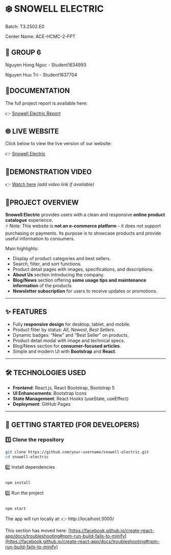 # ❄️ SNOWELL ELECTRIC

Batch: T3.2502.E0

Center Name: ACE-HCMC-2-FPT

## 👥 GROUP 6 

Nguyen Hong Ngoc - Student1634993

Nguyen Huu Tri - Student1637704

## 📑DOCUMENTATION

The full project report is available here:  

👉 [Snowell Electric Report](https://drive.google.com/file/d/1wF5kh41Uo3wWbb-dd0pXStcLud5K716D/view?usp=sharing)


## 🌐 LIVE WEBSITE
Click below to view the live version of our website:  

👉 [Snowell Electric](https://vyruby.github.io/snowell/)  


## 🎥DEMONSTRATION VIDEO
👉 [Watch here](#) *(add video link if available)*  


## 📌PROJECT OVERVIEW
**Snowell Electric** provides users with a clean and responsive **online product catalogue** experience.  
⚡ Note: This website is **not an e-commerce platform** – it does not support purchasing or payments. Its purpose is to showcase products and provide useful information to consumers.

Main highlights:
- Display of product categories and best sellers.  
- Search, filter, and sort functions.  
- Product detail pages with images, specifications, and descriptions.  
- **About Us** section introducing the company.  
- **Blog/News** section offering **some usage tips and maintenance information** of the products
- **Newsletter subscription** for users to receive updates or promotions.  

---

## ✨ FEATURES
- Fully **responsive design** for desktop, tablet, and mobile.  
- Product filter by status: *All*, *Newest*, *Best Sellers*.  
- Dynamic badges: “New” and “Best Seller” on products.  
- Product detail modal with image and technical specs.  
- Blog/News section for **consumer-focused articles**.  
- Simple and modern UI with **Bootstrap** and **React**.  

---

## 🛠 TECHNOLOGIES USED
- **Frontend**: React.js, React Bootstrap, Bootstrap 5  
- **UI Enhancements**: Bootstrap Icons  
- **State Management**: React Hooks (useState, useEffect)  
- **Deployment**: GitHub Pages  

---

## 🚀 GETTING STARTED (FOR DEVELOPERS)

### 1️⃣ Clone the repository
```bash
git clone https://github.com/your-username/snowell-electric.git
cd snowell-electric
```

2️⃣ Install dependencies
```bash

npm install
```
3️⃣ Run the project
```bash

npm start
```
The app will run locally at:
👉 http://localhost:3000/


This section has moved here: [https://facebook.github.io/create-react-app/docs/troubleshooting#npm-run-build-fails-to-minify](https://facebook.github.io/create-react-app/docs/troubleshooting#npm-run-build-fails-to-minify)
